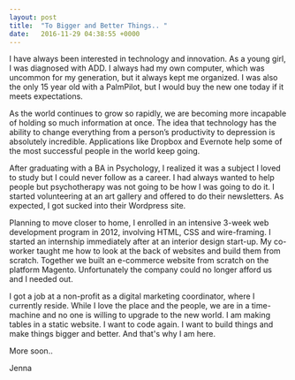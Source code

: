 ```yaml
---
layout: post
title:  "To Bigger and Better Things.. "
date:   2016-11-29 04:38:55 +0000
---
```



I have always been interested in technology and innovation. As a young girl, I was diagnosed with ADD. I always had my own computer, which was uncommon for my generation, but it always kept me organized. I was also the only 15 year old with a PalmPilot, but I would buy the new one today if it meets expectations. 

As the world continues to grow so rapidly, we are becoming more incapable of holding so much information at once. The idea that technology has the ability to change everything from a person’s productivity to depression is absolutely incredible. Applications like Dropbox and Evernote help some of the most successful people in the world keep going. 

After graduating with a BA in Psychology, I realized it was a subject I loved to study but I could never follow as a career. I had always wanted to help people but psychotherapy was not going to be how I was going to do it. I started volunteering at an art gallery and offered to do their newsletters. As expected, I got sucked into their Wordpress site. 

Planning to move closer to home, I enrolled in an intensive 3-week web development program in 2012, involving HTML, CSS and wire-framing. I started an internship immediately after at an interior design start-up. My co-worker taught me how to look at the back of websites and build them from scratch. Together we built an e-commerce website from scratch on the platform Magento. Unfortunately the company could no longer afford us and I needed out. 

I got a job at a non-profit as a digital marketing coordinator, where I currently reside. While I love the place and the people, we are in a time-machine and no one is willing to upgrade to the new world. I am making tables in a static website. I want to code again. I want to build things and make things bigger and better. And that's why I am here. 

More soon.. 

Jenna


